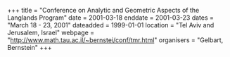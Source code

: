 +++
title = "Conference on Analytic and Geometric Aspects of the Langlands Program"
date = 2001-03-18
enddate = 2001-03-23
dates = "March 18 - 23, 2001"
dateadded = 1999-01-01
location = "Tel Aviv and Jerusalem, Israel"
webpage = "http://www.math.tau.ac.il/~bernstei/conf/tmr.html"
organisers = "Gelbart, Bernstein"
+++
